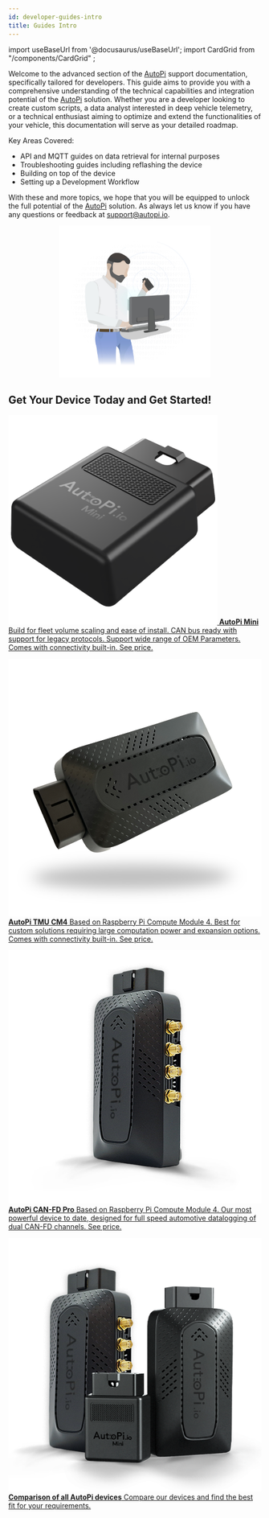 ```yaml
---
id: developer-guides-intro
title: Guides Intro
---
```

import useBaseUrl from '@docusaurus/useBaseUrl';
import CardGrid from "/components/CardGrid" ;

Welcome to the advanced section of the [AutoPi](https://www.autopi.io) support documentation, specifically tailored
for developers. This guide aims to provide you with a comprehensive
understanding of the technical capabilities and integration potential of the [AutoPi](https://www.autopi.io) solution.
Whether you are a developer looking to create custom scripts, a data analyst interested in
deep vehicle telemetry, or a technical enthusiast aiming to optimize and extend the
functionalities of your vehicle, this documentation will serve as your detailed roadmap.

Key Areas Covered:
- API and MQTT guides on data retrieval for internal purposes
- Troubleshooting guides including reflashing the device
- Building on top of the device
- Setting up a Development Workflow

With these and more topics, we hope that you will be equipped to unlock the full
potential of the [AutoPi](https://www.autopi.io) solution. As always let us know if you have any questions or feedback
at <a href="mailto:support@autopi.io">support@autopi.io</a>.

<p align="center">
    <img src="/img/getting_started/developer_guides/intro/developer_guide_graphic.jpg" alt="Developer guide graphic" width="60%" />
</p>



## Get Your Device Today and Get Started!

<CardGrid home>

[![](/img/hardware/autopi_mini/AutoPi_Mini_5_Top_right.png) **AutoPi Mini** Build for fleet volume scaling and ease of install. CAN bus ready with support for legacy protocols. Support wide range of OEM Parameters. Comes with connectivity built-in. See price.](https://shop.autopi.io/products/autopi-mini)

[![](/img/hardware/autopi_tmu_cm4/TMU_Floating_Topside_V1_scaled.png) **AutoPi TMU CM4** Based on Raspberry Pi Compute Module 4. Best for custom solutions requiring large computation power and expansion options. Comes with connectivity built-in. See price.](https://shop.autopi.io/products/autopi-telematics-unit-cm4-4g-lte-edition)

[![](/img/hardware/autopi_canfd_pro/canfd_pro_trans.png) **AutoPi CAN-FD Pro** Based on Raspberry Pi Compute Module 4. Our most powerful device to date, designed for full speed automotive datalogging of dual CAN-FD channels. See price.](https://shop.autopi.io/products/autopi-can-fd-pro)

[![](/img/shared/autopi_devices_trans.png) **Comparison of all AutoPi devices** Compare our devices and find the best fit for your requirements.](https://www.autopi.io/hardware/compare/)

</CardGrid>

